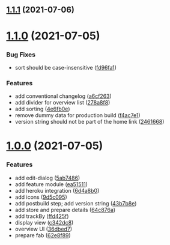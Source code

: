 ## [1.1.1](https://github.com/mindstorm/contacts/compare/1.1.0...1.1.1) (2021-07-06)



# [1.1.0](https://github.com/mindstorm/contacts/compare/1.0.0...1.1.0) (2021-07-05)


### Bug Fixes

* sort should be case-insensitive ([fd96fa1](https://github.com/mindstorm/contacts/commit/fd96fa1e967f2bcb044db85f44437e5ab0595e2c))


### Features

* add conventional changelog ([a6cf263](https://github.com/mindstorm/contacts/commit/a6cf2634ccb1194ba69b44506563c7bff4a813d5))
* add divider for overview list ([278a8f8](https://github.com/mindstorm/contacts/commit/278a8f866f8dc7948120acca3e80f6a5342c7f91))
* add sorting ([4e6fb0e](https://github.com/mindstorm/contacts/commit/4e6fb0e602032b7abbcf3fe12111d2f020e8c2e3))
* remove dummy data for production build ([f4ac7e1](https://github.com/mindstorm/contacts/commit/f4ac7e1d811bf80300c4e374dc99df679fee72ba))
* version string should not be part of the home link ([2461668](https://github.com/mindstorm/contacts/commit/2461668bb254fd1f2afd4dc17b64d69d339606b0))



# [1.0.0](https://github.com/mindstorm/contacts/compare/ea51511d2a56a7e336f0910b1bfbac00b5d24766...1.0.0) (2021-07-05)


### Features

* add edit-dialog ([5ab7486](https://github.com/mindstorm/contacts/commit/5ab7486da200a43c4010b855b1e24ef4f016c2bd))
* add feature module ([ea51511](https://github.com/mindstorm/contacts/commit/ea51511d2a56a7e336f0910b1bfbac00b5d24766))
* add heroku integration ([6d4a8b0](https://github.com/mindstorm/contacts/commit/6d4a8b0c56672d7e93d0e9e7229258162c78032c))
* add icons ([9d5c095](https://github.com/mindstorm/contacts/commit/9d5c095d46f3f3f8e811c6ea6c685285e4c1a665))
* add postbuild step; add version string ([43b7b8e](https://github.com/mindstorm/contacts/commit/43b7b8e346f15e0fb2b75f37cbfd749c7fc32788))
* add store and prepare details ([64c876a](https://github.com/mindstorm/contacts/commit/64c876adcb6da63c327d0b13bc502e2b04b37a6c))
* add trackBy ([ffd425f](https://github.com/mindstorm/contacts/commit/ffd425f56de867f45880a395b7f58e8a6283d463))
* display view ([c342dc8](https://github.com/mindstorm/contacts/commit/c342dc81e0ad66f2b84fd3347824f838ab5964db))
* overview UI ([36dbed7](https://github.com/mindstorm/contacts/commit/36dbed7bc5eafbe8626a1ad8f68f6b696f95e7bd))
* prepare fab ([62e8f89](https://github.com/mindstorm/contacts/commit/62e8f89032657cb11d782a6048ebc0c691810f23))



